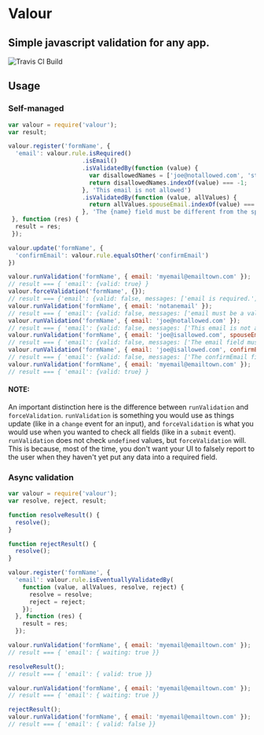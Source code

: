 Valour
===
## Simple javascript validation for any app.

![Travis CI Build](https://travis-ci.org/stevematney/valour.svg?branch=master)

Usage
--

### Self-managed
```javascript
var valour = require('valour');
var result;

valour.register('formName', {
  'email': valour.rule.isRequired()
                     .isEmail()
                     .isValidatedBy(function (value) {
                       var disallowedNames = ['joe@notallowed.com', 'steve@isnotavailable.com', 'donotallow@anything.com'];
                       return disallowedNames.indexOf(value) === -1;
                     }, 'This email is not allowed')
                     .isValidatedBy(function (value, allValues) {
                       return allValues.spouseEmail.indexOf(value) === -1;
                     }, 'The {name} field must be different from the spouse email.')
 }, function (res) {
  result = res;
 });

valour.update('formName', {
  'confirmEmail': valour.rule.equalsOther('confirmEmail')
})

valour.runValidation('formName', { email: 'myemail@emailtown.com' });
// result === { 'email': {valid: true} }
valour.forceValidation('formName', {});
// result === {'email': {valid: false, messages: ['email is required.']}}
valour.runValidation('formName', { email: 'notanemail' });
// result === { 'email': {valid: false, messages: ['email must be a valid email address']} }
valour.runValidation('formName', { email: 'joe@notallowed.com' });
// result === { 'email': {valid: false, messages: ['This email is not allowed']} }
valour.runValidation('formName', { email: 'joe@isallowed.com', spouseEmail: 'joe@istallowed.com' });
// result === { 'email': {valid: false, messages: ['The email field must be different from the spouse email.']} }
valour.runValidation('formName', { email: 'joe@isallowed.com', confirmEmail: 'joe@isnotallowed.com' });
// result === { 'email': {valid: false, messages: ['The confirmEmail field must be equal to email.']} }
valour.runValidation('formName', { email: 'myemail@emailtown.com' });
// result === { 'email': {valid: true} }
```

#### NOTE:
An important distinction here is the difference between `runValidation` and `forceValidation`. `runValidation` is something you would use as things update (like in a `change` event for an input), and `forceValidation` is what you would use when you wanted to check all fields (like in a `submit` event). `runValidation` does not check `undefined` values, but `forceValidation` will. This is because, most of the time, you don't want your UI to falsely report to the user when they haven't yet put any data into a required field.

### Async validation

```javascript
var valour = require('valour');
var resolve, reject, result;

function resolveResult() {
  resolve();
}

function rejectResult() {
  resolve();
}

valour.register('formName', {
  'email': valour.rule.isEventuallyValidatedBy(
    function (value, allValues, resolve, reject) {
      resolve = resolve;
      reject = reject;
    });
  }, function (res) {
    result = res;
  });

valour.runValidation('formName', { email: 'myemail@emailtown.com' });
// result === { 'email': { waiting: true }}

resolveResult();
// result === { 'email': { valid: true }}

valour.runValidation('formName', { email: 'myemail@emailtown.com' });
// result === { 'email': { waiting: true }}

rejectResult();
valour.runValidation('formName', { email: 'myemail@emailtown.com' });
// result === { 'email': { valid: false }}
```
